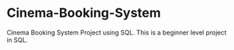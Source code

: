 # Cinema-Booking-System
Cinema Booking System Project using SQL.
This is a beginner level project in SQL.
